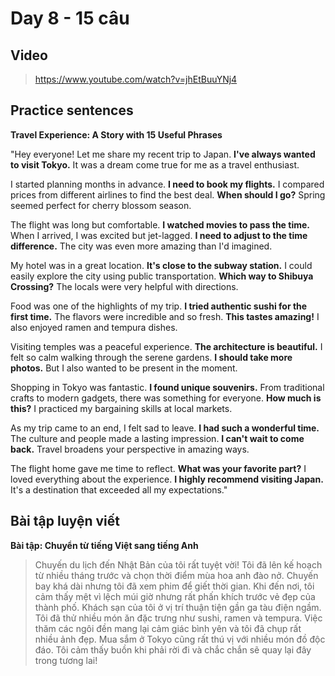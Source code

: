 # Day 8 - 15 câu

## Video
> https://www.youtube.com/watch?v=jhEtBuuYNj4

## Practice sentences

**Travel Experience: A Story with 15 Useful Phrases**

"Hey everyone! Let me share my recent trip to Japan. **I've always wanted to visit Tokyo.** It was a dream come true for me as a travel enthusiast.

I started planning months in advance. **I need to book my flights.** I compared prices from different airlines to find the best deal. **When should I go?** Spring seemed perfect for cherry blossom season.

The flight was long but comfortable. **I watched movies to pass the time.** When I arrived, I was excited but jet-lagged. **I need to adjust to the time difference.** The city was even more amazing than I'd imagined.

My hotel was in a great location. **It's close to the subway station.** I could easily explore the city using public transportation. **Which way to Shibuya Crossing?** The locals were very helpful with directions.

Food was one of the highlights of my trip. **I tried authentic sushi for the first time.** The flavors were incredible and so fresh. **This tastes amazing!** I also enjoyed ramen and tempura dishes.

Visiting temples was a peaceful experience. **The architecture is beautiful.** I felt so calm walking through the serene gardens. **I should take more photos.** But I also wanted to be present in the moment.

Shopping in Tokyo was fantastic. **I found unique souvenirs.** From traditional crafts to modern gadgets, there was something for everyone. **How much is this?** I practiced my bargaining skills at local markets.

As my trip came to an end, I felt sad to leave. **I had such a wonderful time.** The culture and people made a lasting impression. **I can't wait to come back.** Travel broadens your perspective in amazing ways.

The flight home gave me time to reflect. **What was your favorite part?** I loved everything about the experience. **I highly recommend visiting Japan.** It's a destination that exceeded all my expectations."

## Bài tập luyện viết

**Bài tập: Chuyển từ tiếng Việt sang tiếng Anh**

> Chuyến du lịch đến Nhật Bản của tôi rất tuyệt vời! Tôi đã lên kế hoạch từ nhiều tháng trước và chọn thời điểm mùa hoa anh đào nở. Chuyến bay khá dài nhưng tôi đã xem phim để giết thời gian. Khi đến nơi, tôi cảm thấy mệt vì lệch múi giờ nhưng rất phấn khích trước vẻ đẹp của thành phố. Khách sạn của tôi ở vị trí thuận tiện gần ga tàu điện ngầm. Tôi đã thử nhiều món ăn đặc trưng như sushi, ramen và tempura. Việc thăm các ngôi đền mang lại cảm giác bình yên và tôi đã chụp rất nhiều ảnh đẹp. Mua sắm ở Tokyo cũng rất thú vị với nhiều món đồ độc đáo. Tôi cảm thấy buồn khi phải rời đi và chắc chắn sẽ quay lại đây trong tương lai!

